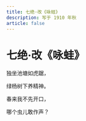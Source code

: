```yaml
---
title: 七绝·改《咏蛙》
description: 写于 1910 年秋
article: false
---
```


# 七绝·改《咏蛙》

独坐池塘如虎踞，

绿杨树下养精神。

春来我不先开口，

哪个虫儿敢作声？

